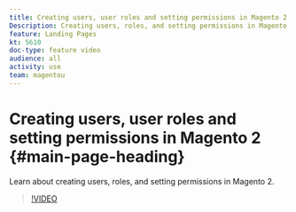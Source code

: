 ```yaml
---
title: Creating users, user roles and setting permissions in Magento 2
Description: Creating users, roles, and setting permissions in Magento 2.
feature: Landing Pages
kt: 5610
doc-type: feature video
audience: all
activity: use
team: magentou
---
```


# Creating users, user roles and setting permissions in Magento 2 {#main-page-heading}

Learn about creating users, roles, and setting permissions in Magento 2.

>[!VIDEO](https://video.tv.adobe.com/v/35788)